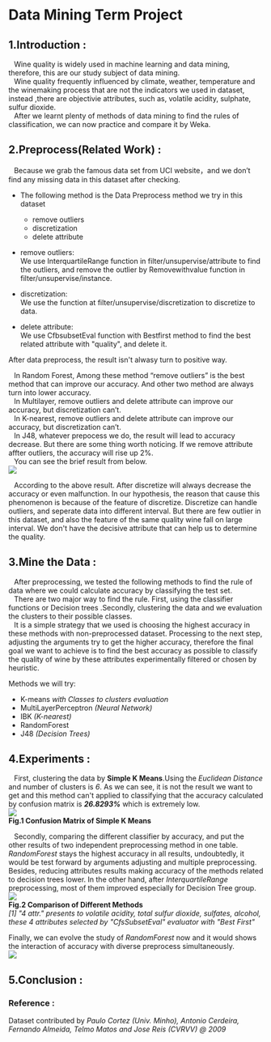 # Data Mining Term Project

## 1.**Introduction** :
&ensp; Wine quality is widely used in machine learning and data mining, therefore, this are our study subject of data mining.  
&ensp; Wine quality frequently influenced by climate, weather, temperature and the winemaking process that are not the indicators we used in dataset, instead ,there are objectivie attributes, such as, volatile acidity, sulphate, sulfur dioxide.  
&ensp; After we learnt plenty of methods of data mining to find the rules of classification, we can now practice and compare it by Weka.

## 2.**Preprocess(Related Work)** :
&ensp; Because we grab the famous data set from UCI website，and we don’t find any missing data in this dataset after checking.
* The following method is the Data Preprocess method we try in this dataset
  * remove outliers
  * discretization
  * delete attribute</br>  


* remove outliers:</br>
We use InterquartileRange function in filter/unsupervise/attribute to find the  outliers, and remove the outlier by Removewithvalue function in filter/unsupervise/instance.</br>

* discretization:</br>
We use the function at filter/unsupervise/discretization to discretize to data.

* delete attribute:</br>
We use CfbsubsetEval function with Bestfirst method to find the best related attribute with "quality", and delete it.</br>

After data preprocess, the result isn't alwasy turn to positive way.

&ensp; In Random Forest, Among these method “remove outliers” is the best method that can improve our accuracy. And other two method are always turn into lower accuracy.</br>
&ensp; In Multilayer, remove outliers and delete attribute can improve our accuracy, but discretization can’t.</br>
&ensp; In K-nearest, remove outliers and delete attribute can improve our accuracy, but discretization can’t.</br>
&ensp; In J48, whatever prepocess we do, the result will lead to accuracy decrease. But there are some thing worth noticing. If we remove attribute affter outliers, the accuracy will rise up 2%.</br>
&ensp; You can see the brief result from below.  
![](https://i.imgur.com/hWc3slN.png)

&ensp; According to the above result. After discretize will always decrease the accuracy or even malfunction. In our hypothesis, the reason that cause this phenomenon is because of the feature of discretize. Discretize can handle outliers, and seperate data into different interval. But there are few outlier in this dataset, and also the feature of the same quality wine fall on large interval. We don't have the decisive attribute that can help us to determine the quality.


## 3.**Mine the Data** :
&ensp; After preprocessing, we tested the following methods to find the rule of data where we could calculate accuracy by classifying the test set.  
&ensp; There are two major way to find the rule. First, using the classifier functions or Decision trees .Secondly, clustering the data and we evaluation the clusters to their possible classes.  
&ensp; It is a simple strategy that we used is choosing the highest accuracy in these methods with non-preprocessed dataset. Processing to the next step, adjusting the arguments try to get the higher accuracy, therefore the final goal we want to achieve is to find the best accuracy as possible to classify the quality of wine by these attributes experimentally filtered or chosen by heuristic.


Methods we will try:
  * K-means *with Classes to clusters evaluation*  
  * MultiLayerPerceptron *(Neural Network)*
  * IBK *(K-nearest)*
  * RandomForest
  * J48 *(Decision Trees)*

## 4.**Experiments** :
&ensp; First, clustering the data by **Simple K Means**.Using the *Euclidean Distance* and number of clusters is *6*. As we can see, it is not the result we want to get and this method can't applied to classifying that the accuracy calculated by confusion matrix is ***26.8293%*** which is extremely low.  
![](https://i.imgur.com/QLxUJzv.png)  
**Fig.1 Confusion Matrix of Simple K Means**

&ensp; Secondly, comparing the different classifier by accuracy, and put the other results of two independent preprocessing method in one table. *RandomForest* stays the highest accuracy in all results, undoubtedly, it would be test forward by arguments adjusting and multiple preprocessing. Besides, reducing attributes results making accuracy of the methods related to decision trees lower. In the other hand, after *InterquartileRange* preprocessing, most of them improved especially for Decision Tree group.  
![](https://i.imgur.com/fJFk55J.png)  
**Fig.2 Comparison of Different Methods**  
*[1] "4 attr." presents to volatile acidity, total sulfur dioxide, sulfates, alcohol, these 4 attributes selected by "CfsSubsetEval" evaluator with "Best First"*

Finally, we can evolve the study of *RandomForest* now and it would shows the interaction of accuracy with diverse preprocess simultaneously.  
![](https://i.imgur.com/gUuc62j.png)  


## 5.**Conclusion** :


### **Reference** :
Dataset contributed by *Paulo Cortez (Univ. Minho), Antonio Cerdeira, Fernando Almeida, Telmo Matos and Jose Reis (CVRVV) @ 2009*
